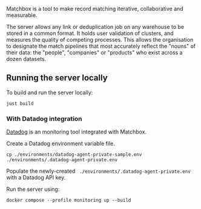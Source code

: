 Matchbox is a tool to make record matching iterative, collaborative and measurable.

The server allows any link or deduplication job on any warehouse to be stored in a common format. It holds user validation of clusters, and measures the quality of competing processes. This allows the organisation to designate the match pipelines that most accurately reflect the "nouns" of their data: the "people", "companies" or "products" who exist across a dozen datasets.

## Running the server locally

To build and run the server locally:

```shell
just build
```

### With Datadog integration

[Datadog](https://www.datadoghq.com) is an monitoring tool integrated with Matchbox.

Create a Datadog environment variable file.

```shell
cp ./environments/datadog-agent-private-sample.env ./environments/.datadog-agent-private.env
```

Populate the newly-created ` ./environments/.datadog-agent-private.env` with a Datadog API key.

Run the server using:

```shell
docker compose --profile monitoring up --build
```
